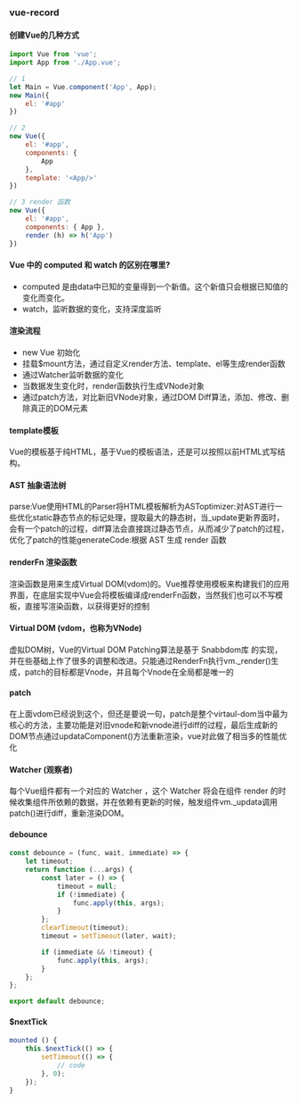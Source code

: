 ### vue-record

#### 创建Vue的几种方式

```js
import Vue from 'vue';
import App from './App.vue';

// 1
let Main = Vue.component('App', App);
new Main({
    el: '#app'
})

// 2 
new Vue({
    el: '#app',
    components: {
        App
    },
    template: '<App/>'
})

// 3 render 函数
new Vue({
    el: '#app',
    components: { App },
    render (h) => h('App')
})
```

#### Vue 中的 computed 和 watch 的区别在哪里?

   * computed 是由data中已知的变量得到一个新值。这个新值只会根据已知值的变化而变化。
   * watch，监听数据的变化，支持深度监听
#### 渲染流程

   * new Vue 初始化
   * 挂载$mount方法，通过自定义render方法、template、el等生成render函数
   * 通过Watcher监听数据的变化
   * 当数据发生变化时，render函数执行生成VNode对象
   * 通过patch方法，对比新旧VNode对象，通过DOM Diff算法，添加、修改、删除真正的DOM元素
   
#### template模板

Vue的模板基于纯HTML，基于Vue的模板语法，还是可以按照以前HTML式写结构。

#### AST 抽象语法树

   parse:Vue使用HTML的Parser将HTML模板解析为ASToptimizer:对AST进行一些优化static静态节点的标记处理，提取最大的静态树，当_update更新界面时，会有一个patch的过程，diff算法会直接跳过静态节点，从而减少了patch的过程，优化了patch的性能generateCode:根据 AST 生成 render 函数

#### renderFn 渲染函数 

渲染函数是用来生成Virtual DOM(vdom)的。Vue推荐使用模板来构建我们的应用界面，在底层实现中Vue会将模板编译成renderFn函数，当然我们也可以不写模板，直接写渲染函数，以获得更好的控制

#### Virtual DOM (vdom，也称为VNode)

虚拟DOM树，Vue的Virtual DOM Patching算法是基于 Snabbdom库 的实现，并在些基础上作了很多的调整和改进。只能通过RenderFn执行vm._render()生成，patch的目标都是Vnode，并且每个Vnode在全局都是唯一的

#### patch

在上面vdom已经说到这个，但还是要说一句，patch是整个virtaul-dom当中最为核心的方法，主要功能是对旧vnode和新vnode进行diff的过程，最后生成新的DOM节点通过updataComponent()方法重新渲染，vue对此做了相当多的性能优化

#### Watcher (观察者)

每个Vue组件都有一个对应的 Watcher ，这个 Watcher 将会在组件 render 的时候收集组件所依赖的数据，并在依赖有更新的时候，触发组件vm._updata调用patch()进行diff，重新渲染DOM。

#### debounce

```js
const debounce = (func, wait, immediate) => {
    let timeout;
    return function (...args) {
        const later = () => {
            timeout = null;
            if (!immediate) {
                func.apply(this, args);
            }
        };
        clearTimeout(timeout);
        timeout = setTimeout(later, wait);

        if (immediate && !timeout) {
            func.apply(this, args);
        }
    };
};

export default debounce;
```
#### $nextTick

```js
mounted () {
    this.$nextTick(() => {
        setTimeout(() => {
            // code
        }, 0);
    });
}
```

